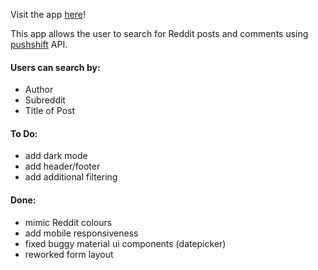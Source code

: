 Visit the app [here](https://bmai53.github.io/reddit-search/)!

This app allows the user to search for Reddit posts and comments using [pushshift](https://pushshift.io/) API. 

#### Users can search by:
- Author
- Subreddit
- Title of Post

#### To Do:
- add dark mode
- add header/footer
- add additional filtering

#### Done:
- mimic Reddit colours
- add mobile responsiveness
- fixed buggy material ui components (datepicker)
- reworked form layout
